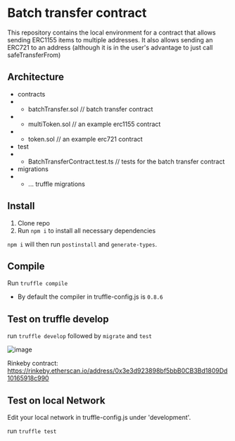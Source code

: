 # Batch transfer contract
This repository contains the local environment for a contract that allows sending ERC1155 items to multiple addresses.
It also allows sending an ERC721 to an address (although it is in the user's advantage to just call safeTransferFrom)
## Architecture
- contracts
- - batchTransfer.sol // batch transfer contract
- - multiToken.sol // an example erc1155 contract
- - token.sol  // an example erc721 contract
- test
- - BatchTransferContract.test.ts // tests for the batch transfer contract
- migrations
- - ... truffle migrations
## Install

1. Clone repo
2. Run `npm i` to install all necessary dependencies

`npm i` will then run `postinstall` and `generate-types`.

## Compile

Run `truffle compile`

- By default the compiler in truffle-config.js is `0.8.6`

## Test on truffle develop

run `truffle develop` followed by `migrate` and `test`

![image](https://user-images.githubusercontent.com/38708022/160931506-957b4b7c-725d-41f0-b63b-0ddd63e29abb.png)

Rinkeby contract: https://rinkeby.etherscan.io/address/0x3e3d923898bf5bbB0CB3Bd1809Dd10165918c990

## Test on local Network

Edit your local network in truffle-config.js under 'development'.

run `truffle test`
